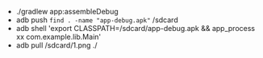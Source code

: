 * ./gradlew app:assembleDebug
* adb push `find . -name "app-debug.apk"` /sdcard
* adb shell 'export CLASSPATH=/sdcard/app-debug.apk && app_process xx com.example.lib.Main'
* adb pull /sdcard/1.png ./
